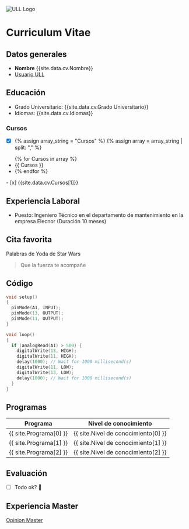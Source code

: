 ![ULL Logo](https://www.ull.es/portal/noticias/wp-content/uploads/sites/13/2018/04/ull-nuevo-logo.jpg)

# Curriculum Vitae
## Datos generales
* **Nombre** {{site.data.cv.Nombre}}
* [Usuario ULL](https://campusdoctoradoyposgrado.ull.es/user/profile.php?id=34035)

## Educación
* Grado Universitario: {{site.data.cv.Grado Universitario}}
* Idiomas: {{site.data.cv.Idiomas}}

### Cursos
- [x] {% assign array_string = "Cursos" %} 
{% assign array = array_string | split: "," %}
<ul>
  {% for Cursos in array %}
    <li>{{ Cursos }}<li>
  {% endfor %}
  </ul>
- [x] {{site.data.cv.Cursos[1]}}

## Experiencia Laboral
* Puesto: Ingeniero Técnico en el departamento de mantenimiento en la empresa Elecnor (Duración 10 meses)

## Cita favorita
Palabras de Yoda de Star Wars
> Que la fuerza te acompañe

## Código 
``` C++
void setup()
{
  pinMode(A1, INPUT);
  pinMode(13, OUTPUT);
  pinMode(11, OUTPUT);
}

void loop()
{
  if (analogRead(A1) > 500) {
    digitalWrite(13, HIGH);
    digitalWrite(11, HIGH);
    delay(1000); // Wait for 1000 millisecond(s)
    digitalWrite(11, LOW);
    digitalWrite(13, LOW);
    delay(1000); // Wait for 1000 millisecond(s)
  }
}
```
## Programas
<!-- if site.Programa = "Programa" -->
<!-- if site.Programa = "Nivel de conocimiento" -->
|Programa|Nivel de conocimiento|
|--------|--------|
|{{ site.Programa[0] }}|{{ site.Nivel de conocimiento[0] }}|
|{{ site.Programa[1] }}|{{ site.Nivel de conocimiento[1] }}|
|{{ site.Programa[2] }}|{{ site.Nivel de conocimiento[2] }}|

## Evaluación
- [ ] Todo ok? :call_me_hand:

## Experiencia Master
[Opinion Master](https://github.com/ULL-MFP-AET-2021/p02-t0-aprender-markdown-sergiogonzalezamaro/blob/main/master.md)

